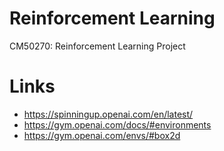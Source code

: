 # Reinforcement Learning
CM50270: Reinforcement Learning Project

# Links
- https://spinningup.openai.com/en/latest/
- https://gym.openai.com/docs/#environments
- https://gym.openai.com/envs/#box2d
